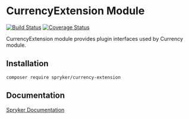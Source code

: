 # CurrencyExtension Module
[![Build Status](https://travis-ci.org/spryker/currency-extension.svg)](https://travis-ci.org/spryker/currency-extension)
[![Coverage Status](https://coveralls.io/repos/github/spryker/currency-extension/badge.svg)](https://coveralls.io/github/spryker/currency-extension)

CurrencyExtension module provides plugin interfaces used by Currency module.

## Installation

```
composer require spryker/currency-extension
```

## Documentation

[Spryker Documentation](https://academy.spryker.com/developing_with_spryker/module_guide/modules.html)
